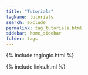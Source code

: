 ```yaml
---
title: "Tutorials"
tagName: tutorials
search: exclude
permalink: tag_tutorials.html
sidebar: home_sidebar
folder: tags
---
```

{% include taglogic.html %}

{% include links.html %}
